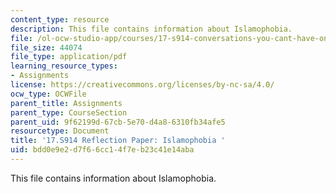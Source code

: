 ```yaml
---
content_type: resource
description: This file contains information about Islamophobia.
file: /ol-ocw-studio-app/courses/17-s914-conversations-you-cant-have-on-campus-race-ethnicity-gender-and-identity-spring-2012/bdd0e9e2d7f66cc14f7eb23c41e14aba_MIT17_S914S12_islam2.pdf
file_size: 44074
file_type: application/pdf
learning_resource_types:
- Assignments
license: https://creativecommons.org/licenses/by-nc-sa/4.0/
ocw_type: OCWFile
parent_title: Assignments
parent_type: CourseSection
parent_uid: 9f62199d-67cb-5e70-d4a8-6310fb34afe5
resourcetype: Document
title: '17.S914 Reflection Paper: Islamophobia '
uid: bdd0e9e2-d7f6-6cc1-4f7e-b23c41e14aba
---
```

This file contains information about Islamophobia.